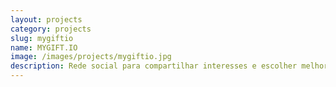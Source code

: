 ```yaml
---
layout: projects
category: projects
slug: mygiftio
name: MYGIFT.IO
image: /images/projects/mygiftio.jpg
description: Rede social para compartilhar interesses e escolher melhores presentes.
---
```

